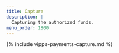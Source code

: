 ```yaml
---
title: Capture
description: |
  Capturing the authorized funds.
menu_order: 1800
---
```


{% include vipps-payments-capture.md %}
